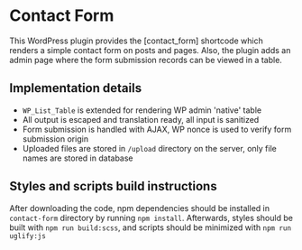 # Contact Form

This WordPress plugin provides the [contact_form] shortcode which renders a simple contact form on posts and pages. Also, the plugin adds an admin page where the form submission records can be viewed in a table.

## Implementation details

* `WP_List_Table` is extended for rendering WP admin 'native' table
* All output is escaped and translation ready, all input is sanitized
* Form submission is handled with AJAX, WP nonce is used to verify form submission origin
* Uploaded files are stored in `/upload` directory on the server, only file names are stored in database

## Styles and scripts build instructions

After downloading the code, npm dependencies should be installed in `contact-form` directory by running `npm install`. Afterwards, styles should be built with `npm run build:scss`, and scripts should be minimized with `npm run uglify:js`

